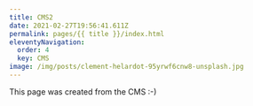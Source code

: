 ```yaml
---
title: CMS2
date: 2021-02-27T19:56:41.611Z
permalink: pages/{{ title }}/index.html
eleventyNavigation:
  order: 4
  key: CMS
image: /img/posts/clement-helardot-95yrwf6cnw8-unsplash.jpg
---
```

This page was created from the CMS :-)